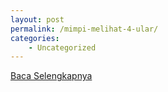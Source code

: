 ```yaml
---
layout: post
permalink: /mimpi-melihat-4-ular/
categories:
    - Uncategorized
---
```


[Baca Selengkapnya](/07)